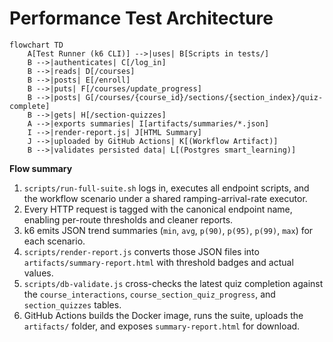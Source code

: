 # Performance Test Architecture

```mermaid
flowchart TD
    A[Test Runner (k6 CLI)] -->|uses| B[Scripts in tests/]
    B -->|authenticates| C[/log_in]
    B -->|reads| D[/courses]
    B -->|posts| E[/enroll]
    B -->|puts| F[/courses/update_progress]
    B -->|posts| G[/courses/{course_id}/sections/{section_index}/quiz-complete]
    B -->|gets| H[/section-quizzes]
    A -->|exports summaries| I[artifacts/summaries/*.json]
    I -->|render-report.js| J[HTML Summary]
    J -->|uploaded by GitHub Actions| K[(Workflow Artifact)]
    B -->|validates persisted data| L[(Postgres smart_learning)]
```

**Flow summary**

1. `scripts/run-full-suite.sh` logs in, executes all endpoint scripts, and the workflow scenario under a shared ramping-arrival-rate executor.
2. Every HTTP request is tagged with the canonical endpoint name, enabling per-route thresholds and cleaner reports.
3. k6 emits JSON trend summaries (`min`, `avg`, `p(90)`, `p(95)`, `p(99)`, `max`) for each scenario.
4. `scripts/render-report.js` converts those JSON files into `artifacts/summary-report.html` with threshold badges and actual values.
5. `scripts/db-validate.js` cross-checks the latest quiz completion against the `course_interactions`, `course_section_quiz_progress`, and `section_quizzes` tables.
6. GitHub Actions builds the Docker image, runs the suite, uploads the `artifacts/` folder, and exposes `summary-report.html` for download.
